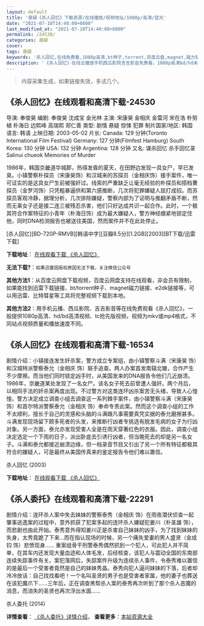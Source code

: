 ```yaml
---
layout: default
title: '悬疑《杀人回忆》下载资源/在线播放/视频地址/1080p/高清/蓝光'
date: "2021-07-10T14:40:08+0800"
last_modified_at: "2021-07-10T14:40:08+0800"
permalink: /24530/
categories: 悬疑
cover:
tags: 悬疑
keywords: '杀人回忆,在线免费看,1080p高清,bt种子,torrent,百度云盘,magnet,磁力链,迅雷下载资源'
description: '《杀人回忆》在线云播放手机西瓜影院吉吉影音免费看，1080p高清bd/hd未删减完整版和tc抢先枪版，mkv/mp4格式，附带bt/torrent种子、magnet/磁力链、百度云盘、网盘资源迅雷下载链接'
---
```


>内容采集生成，如果链接失效，多试几个。


## 《杀人回忆》在线观看和高清下载-24530

导演: 奉俊昊 编剧: 奉俊昊 沈成宝 金光林 主演: 宋康昊 金相庆 金雷河 宋在浩 朴努植 朴海日 边熙峰 高瑞熙 郑仁善 类型: 剧情 悬疑 惊悚 犯罪 制片国家/地区: 韩国 语言: 韩语 上映日期: 2003-05-02 片长: Canada: 129 分钟(Toronto International Film Festival) Germany: 127 分钟(Filmfest Hamburg) South Korea: 130 分钟 USA: 132 分钟 Argentina: 128 分钟 又名: 谋杀回忆 杀手回忆录 Salinui chueok Memories of Murder

1986年，韩国京畿道华城郡，热得发昏的夏天，在田野边发现一具女尸，早已发臭。小镇警察朴探员（宋康昊饰）和汉城来的苏探员（金相庆饰）接手案件，唯一可证实的是这具女尸生前被强奸过。线索的严重缺乏让毫无经验的朴探员和搭档曹探员（金罗河饰）只凭粗暴逼供和第六感推断，几次将犯罪嫌疑人屈打成招。而苏探员客观冷静，据理分析，几次排除嫌疑，警察内部为了证明与推翻矛盾不断，然而无辜女子还是接二连三被残忍杀害，他们只好达成共识一起合作。此时，一个极其符合作案特征的小青年（朴海日饰）成为最大嫌疑人，警方神经绷紧地锁定住他，同时DNA检测报告也被送往美国，然而案件并不在此处停止。


[杀人回忆][BD-720P-RMVB][韩语中字][豆瓣8.5分][1.2GB][2003][BT下载/迅雷下载]

**下载地址**： [在线观看下载 《杀人回忆》](https://www.btdx8.com/torrent/memories_of_murder_2003.html) 


**无法下载?**：`如果迅雷因版权原因无法下载，关注微信公众号 `

**其他方法1**：从百度云网盘下载视频，百度云网盘支持在线观看，非会员有限制，如果能找到迅雷下载链接、bt/torrent种子、magnet磁力链接、e2dk链接等，可以用迅雷、比特彗星等工具将完整视频下载到本地。

**其他方法2**：用手机云播、西瓜影院、吉吉影音等在线免费观看《杀人回忆》，一般提供1080p高清、hd/bd高清视频、tc抢先版视频，视频为mkv或mp4格式，不同站点视频质量和播放速度不同。


## 《杀人回忆》在线观看和高清下载-16534

剧情介绍：小镇接连发生奸杀案，警方成立专案组，由小镇警察斗满（宋康昊 饰）和汉城特派警察泰允（金相庆 饰）联手追查。两人办案首发南辕北辙，合作产生不少摩擦。而当他们同时锁定凶手时，从美国发来的DNA报告令他们几近崩溃。   1986年，京畿道某处发现了一名女尸。该名女子死去前曾遭人强奸。两个月后，以相同手法的奸杀案再度出现。不过警方对这类连环凶杀案苦无头绪，导致人心惶惶。警方决定成立调查小组去调查这一系列棘手案件，由小镇警察斗满（宋康昊 饰）和首尔特派警察泰允（金相庆 饰）奉命专责此案。然而这个调查小组的工作不太顺利，擅长于自己的灵感和头脑的斗满跟凡事需要真凭实据的泰允磨擦甚多。斗满发现现场留下颇多死者的头发，来推断行凶者专挑选有脱发毛病的女子为行凶对象。另一方面，泰允亦发现受害人全是在雨天穿著红色的衣服。因此，调查小组决定选定一个下雨的日子，派出卧底去引诱行凶者，但当晚死去的却是另一名女子。斗满和泰允都接近崩溃边缘，但一档录音节目又引出了另一个所有特征都极其符合的嫌疑人，可是最终从美国传真来的鉴定报告令他们难以置信。


杀人回忆 (2003)

**下载地址**： [在线观看下载 《杀人回忆》](https://www.btbtdy.me/btdy/dy4005.html) 


## 《杀人委托》在线观看和高清下载-22291

剧情介绍：连环杀人案中失去妹妹的警察泰秀（金相庆 饰）在雨夜潜伏侦查一起肇事逃逸案的过程中，意外抓获了犯案多起的连环杀人嫌疑犯姜川（朴圣雄 饰），而悲剧也由此开始。泰秀意外得知姜川正是杀害自己妹妹的凶手，为了找到妹妹的失身，太秀竟跪了下来…而在指认现场的时候，另一个痛失爱妻的男人盛贤（金成钧 饰）悲愤现身……   重案组骨干刑警泰秀偶然抓到一个犯人，可此犯人并不简单，在其车内还发现大量血迹和人体毛发，后经核查，该犯人与震动全国的东南部连续失踪事件有关。案犯落网后，失踪案件升级为连续杀人事件，令泰秀难以置信的是最后一个受害者竟然是自己的妹妹秀晶。泰秀向犯人逼问妹妹的下落，后者却冷冷放话：自己找找看吧！一个名叫圣贤的男子也是受害者家属，他的妻子也葬送在该犯魔爪下……三年后，正在调查黑帮杀人案的泰秀再次听到了那个杀人恶魔的消息，而消失的圣贤也再次浮出水面……


杀人委托 (2014)

**详情查看**： [《杀人委托》详情介绍](/movie/22291/)， **查看更多**：[本站资源大全](/movie/t/all/)

